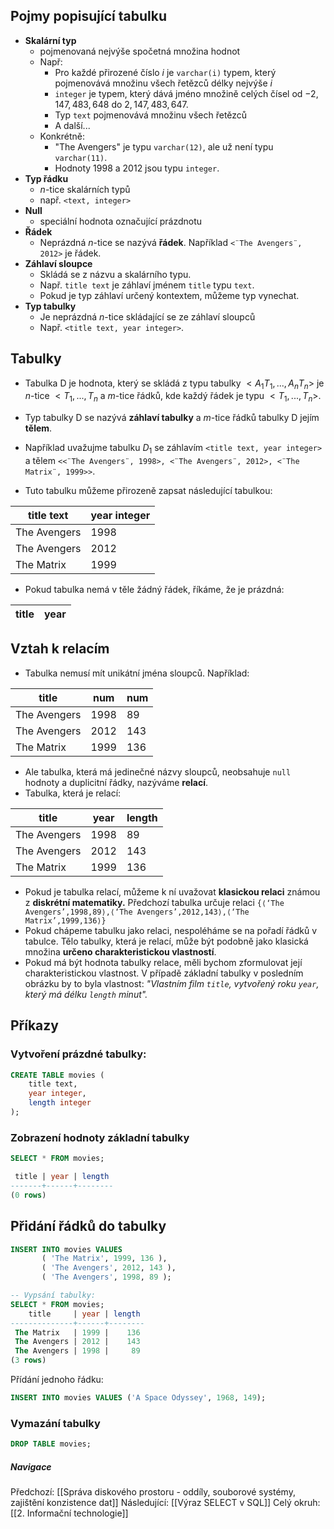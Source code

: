 ## Pojmy popisující tabulku
- **Skalární typ**
	- pojmenovaná nejvýše spočetná množina hodnot
	- Např:
		- Pro každé přirozené číslo $i$ je `varchar(i)` typem, který pojmenovává množinu všech řetězců délky nejvýše $i$
		- `integer` je typem, který dává jméno množině celých čísel od $-2,147,483,648$ do $2,147,483,647$.
		- Typ `text` pojmenovává množinu všech řetězců
		- A další...
	- Konkrétně:
		- "The Avengers" je typu `varchar(12)`, ale už není typu `varchar(11)`.
		- Hodnoty $1998$ a $2012$ jsou typu `integer`.
- **Typ řádku**
	- $n$-tice skalárních typů
	- např. `<text, integer>`
- **Null**
	- speciální hodnota označující prázdnotu
- **Řádek**
	- Neprázdná $n$-tice se nazývá **řádek**. Například `<¨The Avengers¨, 2012>` je řádek.
- **Záhlaví sloupce**
	- Skládá se z názvu a skalárního typu.
	- Např. `title text` je záhlaví jménem `title` typu `text`.
	- Pokud je typ záhlaví určený kontextem, můžeme typ vynechat.
- **Typ tabulky**
	- Je neprázdná $n$-tice skládající se ze záhlaví sloupců
	- Např. `<title text, year integer>`.

## Tabulky
- Tabulka D je hodnota, který se skládá z typu tabulky $<A_{1}T_{1},...,A_{n}T_{n}>$ je $n$-tice $<T_{1},...,T_{n}$ a $m$-tice řádků, kde každý řádek je typu $<T_{1},...,T_{n}>$.
- Typ tabulky D se nazývá **záhlaví tabulky** a $m$-tice řádků tabulky D jejím **tělem**.
 
- Například uvažujme tabulku $D_{1}$ se záhlavím `<title text, year integer>` a tělem `<<¨The Avengers¨, 1998>, <¨The Avengers¨, 2012>, <¨The Matrix¨, 1999>>`.
- Tuto tabulku můžeme přirozeně zapsat následující tabulkou:

| title text   | year integer |
| ------------ | ------------ |
| The Avengers | 1998         |
| The Avengers | 2012         |
| The Matrix   | 1999         |

- Pokud tabulka nemá v těle žádný řádek, říkáme, že je prázdná:

| title | year |
| ----- | ---- |

## Vztah k relacím
- Tabulka nemusí mít unikátní jména sloupců. Například:

| title        | num  | num |
| ------------ | ---- | --- |
| The Avengers | 1998 | 89  |
| The Avengers | 2012 | 143 |
| The Matrix   | 1999 | 136 |

- Ale tabulka, která má jedinečné názvy sloupců, neobsahuje `null` hodnoty a duplicitní řádky, nazýváme **relací**. 
- Tabulka, která je relací:

| title        | year | length |
| ------------ | ---- | ------ |
| The Avengers | 1998 | 89     |
| The Avengers | 2012 | 143    |
| The Matrix   | 1999 | 136    |

- Pokud je tabulka relací, můžeme k ní uvažovat **klasickou relaci** známou z **diskrétní matematiky.** Předchozí tabulka určuje relaci `{⟨‘The Avengers’,1998,89⟩,⟨‘The Avengers’,2012,143⟩,⟨‘The Matrix’,1999,136⟩}`
- Pokud chápeme tabulku jako relaci, nespoléháme se na pořadí řádků v tabulce. Tělo tabulky, která je relací, může být podobně jako klasická množina **určeno charakteristickou vlastností**.
- Pokud má být hodnota tabulky relace, měli bychom zformulovat její charakteristickou vlastnost. V případě základní tabulky v posledním obrázku by to byla vlastnost: *"Vlastním film `title`, vytvořený roku `year`, který má délku `length` minut".*

## Příkazy
### Vytvoření prázdné tabulky:
```sql
CREATE TABLE movies (
	title text,
	year integer,
	length integer
);
```
### Zobrazení hodnoty základní tabulky
```sql
SELECT * FROM movies;

 title | year | length
-------+------+--------
(0 rows)
```
## Přidání řádků do tabulky
```sql
INSERT INTO movies VALUES
       ( 'The Matrix', 1999, 136 ),
       ( 'The Avengers', 2012, 143 ),
       ( 'The Avengers', 1998, 89 );

-- Vypsání tabulky:
SELECT * FROM movies;
    title     | year | length
--------------+------+--------
 The Matrix   | 1999 |    136
 The Avengers | 2012 |    143
 The Avengers | 1998 |     89
(3 rows)
```

Přídání jednoho řádku:
```sql
INSERT INTO movies VALUES ('A Space Odyssey', 1968, 149);
```
### Vymazání tabulky
```sql
DROP TABLE movies;
```

##### Navigace
Předchozí:  [[Správa diskového prostoru - oddíly, souborové systémy, zajištění konzistence dat]]
Následující: [[Výraz SELECT v SQL]]
Celý okruh: [[2. Informační technologie]]